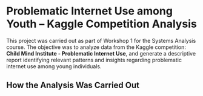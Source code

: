 # Problematic Internet Use among Youth – Kaggle Competition Analysis

This project was carried out as part of Workshop 1 for the Systems Analysis course. The objective was to analyze data from the Kaggle competition: **Child Mind Institute - Problematic Internet Use**, and generate a descriptive report identifying relevant patterns and insights regarding problematic internet use among young individuals.

## How the Analysis Was Carried Out
